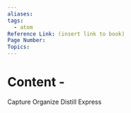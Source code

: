 ```yaml
---
aliases:
tags:
  - atom
Reference Link: (insert link to book)
Page Number:
Topics:
---
```

# Content -

Capture
Organize
Distill
Express

